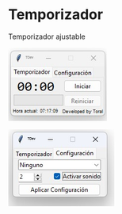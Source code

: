 # Temporizador
Temporizador ajustable

![1](./Principal.jpg)

![Configuración](https://github.com/Thoraal/Temporizador/blob/main/Configuraci%C3%B3n.jpg)
